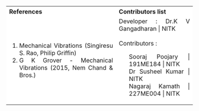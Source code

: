 <table style="text-align:justify;">
  <tr style="background-color: white">
    <th>References</th>
    <th>Contributors list</th>
  </tr>
  <tr style="background-color: white">
<td>
<ol>
<li>Mechanical Vibrations (Singiresu S. Rao, Philip Griffin)</li>
<li>G K Grover - Mechanical Vibrations (2015, Nem Chand & Bros.) </li>
</ol>
</td>
<td>Developer : Dr.K V Gangadharan | NITK</br></br>
Contributors :
<ul style="list-style-type: none;">
<li> Sooraj Poojary   | 191ME184 | NITK</li>
<li> Dr Susheel Kumar | NITK </li>
<li> Nagaraj Kamath   | 227ME004 | NITK </li>

</ul></td>
  </tr>
</table>